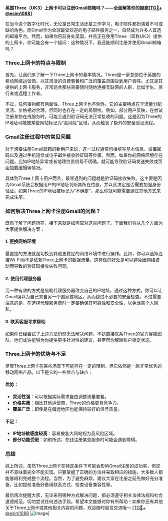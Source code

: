 **英国Three（UK3）上网卡可以注册Gmail邮箱吗？——全面解答你的疑惑[[TG💪+ @esim1088](https://t.me/s/esim1088)]**

在当今这个数字化时代，无论是日常生活还是工作学习，电子邮件都扮演着不可或缺的角色。而Gmail作为全球最受欢迎的电子邮件服务之一，自然成为许多人首选的邮箱平台。然而，如果你目前身处英国，并且正在使用Three（简称UK3）提供的上网卡，你可能会有一个疑问：这种情况下，我还能顺利注册并使用Gmail邮箱吗？

### Three上网卡的特点与限制

首先，让我们来了解一下Three上网卡的基本情况。Three是一家总部位于英国的移动网络运营商，以其灵活的资费套餐和广泛的覆盖范围受到用户青睐。尤其是其提供的上网卡服务，非常适合那些需要随时随地连接互联网的人群，比如学生、旅行者或远程工作者。

不过，任何事物都有两面性，Three上网卡也不例外。它的主要特点在于流量分配灵活、价格相对合理，但同时也存在一定的局限性。例如，部分用户反映，在尝试注册某些在线服务时，可能会遇到验证码无法正常接收的问题。这是因为Three的IP地址可能被某些网站标记为“高风险”区域，从而触发了额外的安全验证流程。

### Gmail注册过程中的常见问题

对于想要注册Gmail邮箱的新用户来说，这一过程通常包括填写基本信息、设置密码以及通过手机短信或电子邮件接收验证码等步骤。然而，如果你的网络环境存在问题，比如IP地址异常或者地理位置信号不明确，就可能导致验证码发送失败或页面加载缓慢等情况。

具体到Three上网卡用户而言，最常遇到的问题就是验证码接收失败。这主要是因为Gmail系统会根据用户的IP地址判断其所在位置，并以此决定是否需要加强身份验证。如果Three的IP地址被标记为“不确定”，那么你就可能需要通过其他方式来完成注册。

### 如何解决Three上网卡注册Gmail的问题？

既然了解了问题所在，接下来就是如何应对这些问题了。下面我们将从几个方面为大家提供解决方案：

#### 1. 更换网络环境
最直接的方法就是切换到其他更稳定的网络环境中进行操作。比如，你可以选择连接Wi-Fi而不是依赖Three上网卡的数据流量。这样做的好处是可以避免因网络波动而导致的验证码接收失败问题。

#### 2. 使用代理服务器
另一种有效的方式是借助代理服务器改变自己的IP地址。通过这种方式，你可以让Gmail误以为自己来自另一个国家或地区，从而绕过不必要的安全检查。不过需要注意的是，在选择代理服务商时一定要确保其可靠性和安全性，以免泄露个人隐私。

#### 3. 联系客服寻求帮助
如果你已经尝试了上述方法仍然无法解决问题，不妨直接联系Three的官方客服团队。他们或许能够为你提供更多针对性的建议，甚至帮你解除账户锁定状态。

### Three上网卡的优势与不足

尽管Three上网卡在某些场景下可能存在一定的限制，但它依然是一款非常优秀的移动网络产品。以下是它的一些优点与缺点：

#### 优势：
- **灵活性强**：可以根据实际需求自由调整流量套餐。
- **价格实惠**：相比其他运营商，Three的价格更具竞争力。
- **覆盖广泛**：即使是在偏远地区也能保持较好的信号质量。

#### 不足：
- **IP地址敏感度较高**：容易被各大网站视为高风险区域。
- **部分功能受限**：如前所述，在线注册某些服务时可能会遇到障碍。

### 总结

综上所述，虽然Three上网卡在特定条件下可能会影响Gmail注册的成功率，但这并不意味着完全不能实现。只要掌握了正确的方法并采取相应的措施，大多数人都能够顺利完成整个流程。当然，为了避免麻烦，建议大家在注册之前先做好充分准备，比如提前准备好备用联系方式、检查设备兼容性等。

最后再次提醒大家，无论采用哪种方式解决问题，都必须遵守相关法律法规和社会道德规范，切勿尝试任何违法手段。希望本文能够对你有所帮助！如果你还有其他关于Three上网卡或其他相关内容的问题，欢迎随时留言交流哦～ [[TG💪+ @esim1088](https://t.me/s/esim1088) ![Image](https://i.postimg.cc/4NQfJmqS/Snipaste-2025-05-13-00-14-12.png)]